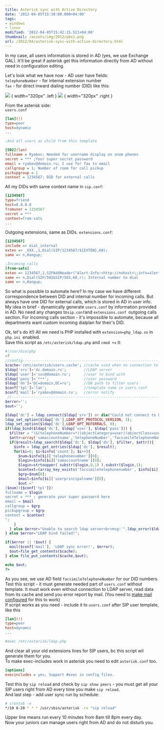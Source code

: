 ```yaml
---
title: Asterisk sync with Active Directory
date: '2012-04-05T15:38:00.000+04:00'
tags:
- windows
- linux
modified: '2012-04-05T15:42:15.521+04:00'
thumbnail: /assets/img/2012/pbx1.png
url: /2012/04/asterisk-sync-with-active-directory.html
---
```

In my case, all users information is stored in AD (yes, we use Exchange GAL). It'll be great if asterisk get this information directly from AD without need in configuration editing.

Let's look what we have now - AD user have fields:  
`telephoneNumber` - for internal extension number   
`fax` - for direct inward dialing number (DID) like this:  

![](/assets/img/2012/pbx1.png)
{ width="320px" .left }
![](/assets/img/2012/pbx2.png)
{ width="320px" .right }

<div style="clear:both"></div>

From the asterisk side:  
`users.conf`  
```ini
[lan](!)
type=peer
host=dynamic
...

;And all users as child from this template

[502](lan)
fullname = Ryabov; Needed for username display on snom phones
secret = *** ;Your super secret password
email = ryabov@domain.ru; I use for fax to email
callgroup = 1; Number of room for call pickup
pickupgroup = 1
context = 1234567; DID for external calls
```
All my DIDs with same context name in `sip.conf`:  
```ini
[1234567]
type=friend
host=8.8.8.8
fromuser = 1234567
secret = ***
context=from-sats
...
```
Outgoing extensions, same as DIDs. `extensions.conf`:  
```ini
[1234567]
include => dial_internal
exten => _XXX.,1,Dial(SIP/1234567/${EXTEN},60);
same => n,Hangup;

;Incoming calls
[from-sats]
exten => 1234567,1,SIPAddHeader("Alert-Info:<http://nohost>\;info=alert-external\;x-line-id=0"); Different ring melody for external calls
same => n,Dial(SIP/502&SIP/503,60,r); Internal number to dial
same => n,Hangup;
```
  
So what is possible to automate here? In my case we have different correspondence between DID and internal number for incoming calls. But always have one DID for external calls, which is stored in AD in user info. My idea in brief - dynamically generate `users.conf` by information provided in AD. No need any changes to` sip.conf `and `extensions.conf `outgoing calls section. For incoming calls section - it's impossible to automate, because all departments want custom incoming dialplan for their's DID.  

Ok, let's do it!) All we need is PHP installed with `extension=php_ldap.so` in `php.ini `enabled.  
Save this script as `/etc/asterisk/ldap.php` and `cmod +x` it:  
```php
#!/usr/bin/php
<?
//config------------------------------------------------------------------------
$cache='/etc/asterisk/users.cache'; //cache used when no connection to DC
$ldap['srv']='dc.domain.ru';        //LDAP server
$ldap['user']='svc@domain.ru';      //user to bind with
$ldap['pass']='***';                //user password
$ldap['dn']='DC=domain,DC=ru';      //DN path to filter users
$conf['tpl']='lan';                 //template name in users.conf
$conf['mail']='ryabov@domain.ru';   //error notify
 //------------------------------------------------------------------------------
$error='';
$out='';

$ldap['dc'] = ldap_connect($ldap['srv']) or die("Could not connect to LDAP!</br>");
ldap_set_option($ldap['dc'],LDAP_OPT_PROTOCOL_VERSION, 3);
ldap_set_option($ldap['dc'],LDAP_OPT_REFERRALS, 0);
if(ldap_bind($ldap['dc'], $ldap['user'], $ldap['pass'])) {
  $filter = "(&(telephoneNumber=*)(objectCategory=user)(objectClass=user)(samAccountName=*))";
  $attr=array('samaccountname','telephoneNumber','facsimileTelephoneNumber', 'userPrincipalName');
  if($result=ldap_search($ldap['dc'], $ldap['dn'], $filter, $attr)){
    $info = ldap_get_entries($ldap['dc'], $result);
    for($i=0; $i<$info['count']; $i++){
      $num=$info[$i]['telephonenumber'][0];
      $login=$info[$i]['samaccountname'][0];
      $login=strtoupper( substr($login,0,1) ).substr($login,1);
      $context=(array_key_exists('facsimiletelephonenumber', $info[$i]))?$info[$i]['facsimiletelephonenumber'][0]:'users';
      $grp=$num[0];
      $mail=$info[$i]['userprincipalname'][0];
      $out.="
[$num]({$conf['tpl']})
fullname = $login
secret = *** ; generate your super password here
email = $mail
callgroup = $grp
pickupgroup = $grp
context = $context
";
    }
  } else $error="Unable to search ldap server<br>msg:'".ldap_error($ldap['dc'])."'</br>";
} else $error="LDAP bind failed!";

if($error || !$out) {
  mail($conf['mail'], 'LDAP sync error!', $error);
  $out=file_get_contents($cache);
} else file_put_contents($cache,$out);

echo $out;
?>
```
As you see, we use AD field `facsimileTelephoneNumber` for our DID numbers. Test this script - it must generate needed part of `users.conf` without template. It must work even without connection to LDAP server, read data from its cache and send you error report by mail. (You need to [make mail configured](/2011/09/debian-mail-notification-by-gmail.html">) for this to work)  
If script works as you need - include it to `users.conf` after SIP user template, like this  
```ini
[lan](!)
type=peer
host=dynamic
...

#exec /etc/asterisk/ldap.php
```
And clear all your old extensions lines for SIP users, bc this script wil generate them for you.   
To make exec-includes work in asterisk you need to edit `asterisk.conf` too.  
```ini
[options]
execincludes = yes; Support #exec in config files.
```

Test this by `sip reload` and check by `sip show peers` - you must get all your SIP users right from AD every time you make `sip reload`.  
And last step - add user sync run by schedule:  
```bash
# crontab -e
*/10 8-20 * * * /usr/sbin/asterisk -rx "sip reload"
```
Upper line means run every 10 minutes from 8am till 8pm every day.  
Now your juniors can manage users right from AD and do not disturb you.

